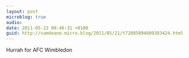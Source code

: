 ```yaml
---
layout: post
microblog: true
audio: 
date: 2011-05-22 00:46:31 +0100
guid: http://samdeane.micro.blog/2011/05/21/t72085894609383424.html
---
```

Hurrah for AFC Wimbledon
